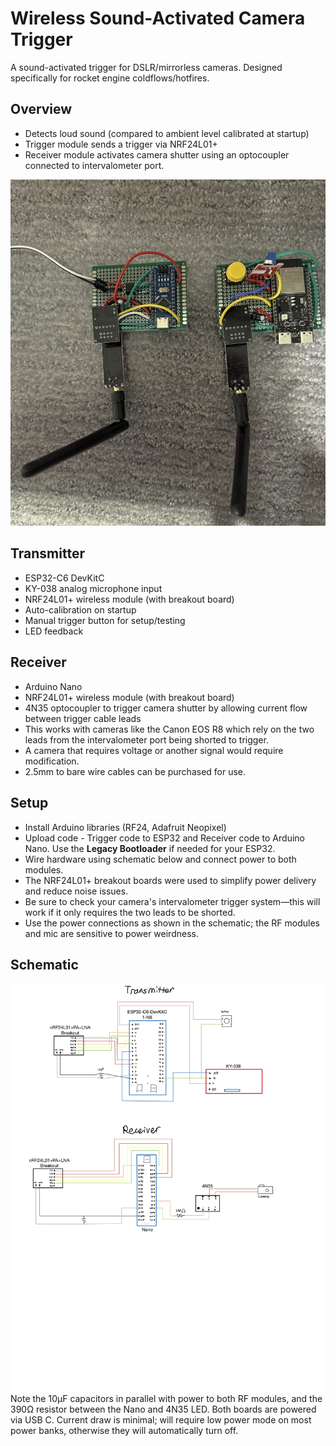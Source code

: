 # Wireless Sound-Activated Camera Trigger
A sound-activated trigger for DSLR/mirrorless cameras. Designed specifically for rocket engine coldflows/hotfires.

## Overview
- Detects loud sound (compared to ambient level calibrated at startup)
- Trigger module sends a trigger via NRF24L01+
- Receiver module activates camera shutter using an optocoupler connected to intervalometer port.

![boards](images/bothboards.png)

## Transmitter
- ESP32-C6 DevKitC
- KY-038 analog microphone input
- NRF24L01+ wireless module (with breakout board)
- Auto-calibration on startup
- Manual trigger button for setup/testing
- LED feedback

## Receiver
- Arduino Nano
- NRF24L01+ wireless module (with breakout board)
- 4N35 optocoupler to trigger camera shutter by allowing current flow between trigger cable leads
 - This works with cameras like the Canon EOS R8 which rely on the two leads from the intervalometer port being shorted to trigger.
 - A camera that requires voltage or another signal would require modification.
 - 2.5mm to bare wire cables can be purchased for use.

## Setup
- Install Arduino libraries (RF24, Adafruit Neopixel)
- Upload code - Trigger code to ESP32 and Receiver code to Arduino Nano. Use the **Legacy Bootloader** if needed for your ESP32.
- Wire hardware using schematic below and connect power to both modules.
 - The NRF24L01+ breakout boards were used to simplify power delivery and reduce noise issues.
 - Be sure to check your camera's intervalometer trigger system—this will work if it only requires the two leads to be shorted.
 - Use the power connections as shown in the schematic; the RF modules and mic are sensitive to power weirdness.

## Schematic
![schematic](images/schematic.JPEG)
Note the 10µF capacitors in parallel with power to both RF modules, and the 390Ω resistor between the Nano and 4N35 LED.
Both boards are powered via USB C. Current draw is minimal; will require low power mode on most power banks, otherwise they will automatically turn off.
